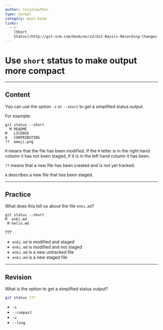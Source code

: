```yaml
---
author: rosielowther
type: normal
category: must-know
links:
  - >-
    [Short
    Status](http://git-scm.com/book/en/v2/Git-Basics-Recording-Changes-to-the-Repository){documentation}
---
```


# Use `short` status to make output more compact


---

## Content

You can use the option `-s` or `--short` to get a simplified status output.

For example:

```plain-text
git status --short
  M README
M   LICENSE
A   CONTRIBUTING
??  emoji.png
```

`M` means that the file has been modified. If the `M` letter is in the right hand column it has not been staged, if it is in the left hand column it has been.

`??` means that a new file has been created and is not yet tracked.

`A` describes a new file that has been staged.


---

## Practice

What does this tell us about the file `enki.md`?

```plain-text
git status --short
M  enki.md
 M hello.md
```

???

- `enki.md` is modified and staged
- `enki.md` is modified and not staged
- `enki.md` is a new untracked file
- `enki.md` is a new staged file


---

## Revision

What is the option to get a simplified status output?

```bash
git status ???
```

- `-s`
- `--compact`
- `-v`
- `--long`
 
